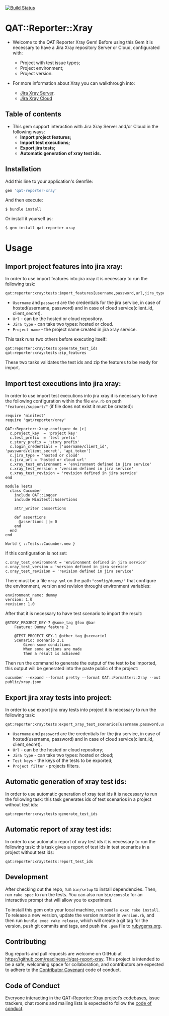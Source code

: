 [![Build Status](https://travis-ci.org/readiness-it/qat-reporter-xray.svg?branch=master)](https://travis-ci.org/readiness-it/qat-reporter-xray)

# QAT::Reporter::Xray

- Welcome to the QAT Reporter Xray Gem!
Before using this Gem it is necessary to have a Jira Xray repository Server or Cloud, configurated with:
    - Project with test issue types;
    - Project environment;
    - Project version. 

- For more information about Xray you can walkthrough into:
     - [Jira Xray Server](https://confluence.xpand-it.com/display/public/XRAY/Xray+Documentation+Home).
     - [Jira Xray Cloud](https://confluence.xpand-it.com/display/XRAYCLOUD/Xray+Cloud+Documentation+Home)
    
## Table of contents 
- This gem support interaction with Jira Xray Server and/or Cloud in the following ways:
  - **Import project features;**
  - **Import test executions;**
  - **Export jira tests;**
  - **Automatic generation of xray test ids.**

## Installation

Add this line to your application's Gemfile:

```ruby
gem 'qat-reporter-xray'
```

And then execute:

    $ bundle install

Or install it yourself as:

    $ gem install qat-reporter-xray
    
# Usage
## Import project features into jira xray:
In order to use import features into jira xray it is necessary to run the following task:

 ```
 qat:reporter:xray:tests:import_features[username,password,url,jira_type,project_name]
 ```
  - ```Username``` and ```password``` are the credentials for the jira service, in case of 
 hosted(username, password) and in case of cloud service(client_id, client_secret).
  - ```Url``` - can be the hosted or cloud repository.
  - ```Jira type``` - can take two types: hosted or cloud. 
  - ```Project name``` - the project name created in jira xray service.
 
 This task runs two others before executing itself:
  ```
  qat:reporter:xray:tests:generate_test_ids
  qat:reporter:xray:tests:zip_features    
  ```
  These two tasks validates the test ids and zip the features to be ready for import. 

## Import test executions into jira xray:
In order to use import test executions into jira xray it is necessary to have the following configuration 
within the file ```env.rb``` on path ```"features/support/"``` (if file does not exist it must be created):

```
require 'minitest'
require 'qat/reporter/xray'

QAT::Reporter::Xray.configure do |c|
  c.project_key  = 'project key'
  c.test_prefix  = 'test prefix'
  c.story_prefix = 'story prefix'
  c.login_credentials = ['username/client_id', 'password/client_secret', 'api_token']
  c.jira_type = 'hosted or cloud' 
  c.jira_url = 'hosted or cloud url'
  c.xray_test_environment = 'environment defined in jira service'
  c.xray_test_version = 'version defined in jira service'
  c.xray_test_revision = 'revision defined in jira service'
end

module Tests
  class Cucumber
    include QAT::Logger
    include Minitest::Assertions

    attr_writer :assertions

    def assertions
      @assertions ||= 0
    end
  end
end

World { ::Tests::Cucumber.new }
```
If this configuration is not set:
```
c.xray_test_environment = 'environment defined in jira service'
c.xray_test_version = 'version defined in jira service'
c.xray_test_revision = 'revision defined in jira service'
```

There must be a file ```xray.yml``` on the path ```"config/dummy/"``` that configure the environment, version and revision throught environment variables:
```
environment_name: dummy
version: 1.0
revision: 1.0
```
After that it is necessary to have test scenario to import the result:
```
@STORY_PROJECT_KEY-7 @some_tag @foo @bar
    Feature: Dummy feature 2

    @TEST_PROJECT_KEY-1 @other_tag @scenario1
    Scenario: scenario 2.1
        Given some conditions
        When some actions are made
        Then a result is achieved
```

Then run the command to generate the output of the test to be imported, this output will be generated into the paste public of the project:
```
cucumber --expand --format pretty --format QAT::Formatter::Xray --out public/xray.json
```
## Export jira xray tests into project:
In order to use export jira xray tests into project it is necessary to run the following task:

 ```
 qat:reporter:xray:tests:export_xray_test_scenarios[username,password,url,jira_type,test_keys,project_filter]
 ```
 - ```Username``` and ```password``` are the credentials for the jira service, in case of 
  hosted(username, password) and in case of cloud service(client_id, client_secret).
 - ```Url``` - can be the hosted or cloud repository;
 - ```Jira type``` - can take two types: hosted or cloud;
 - ```Test keys``` - the keys of the tests to be exported;
 - ```Project filter``` - projects filters.
 
## Automatic generation of xray test ids:
In order to use automatic generation of xray test ids it is necessary to run the following task:
this task generates ids of test scenarios in a project without test ids:
```
qat:reporter:xray:tests:generate_test_ids
```
## Automatic report of xray test ids:
In order to use automatic report of xray test ids it is necessary to run the following task:
this task gives a report of test ids in test scenarios in a project without test ids:
```
qat:reporter:xray:tests:report_test_ids
```
## Development

After checking out the repo, run `bin/setup` to install dependencies. Then, run `rake spec` to run the tests. You can also run `bin/console` for an interactive prompt that will allow you to experiment.

To install this gem onto your local machine, run `bundle exec rake install`. To release a new version, update the version number in `version.rb`, and then run `bundle exec rake release`, which will create a git tag for the version, push git commits and tags, and push the `.gem` file to [rubygems.org](https://rubygems.org).

## Contributing

Bug reports and pull requests are welcome on GitHub at https://github.com/readiness-it/qat-report-xray. This project is intended to be a safe, welcoming space for collaboration, and contributors are expected to adhere to the [Contributor Covenant](http://contributor-covenant.org) code of conduct.

## Code of Conduct

Everyone interacting in the QAT::Reporter::Xray project’s codebases, issue trackers, chat rooms and mailing lists is expected to follow the [code of conduct](https://github.com/readiness-it/qat-reporter-xray/blob/master/CODE_OF_CONDUCT.md). 
